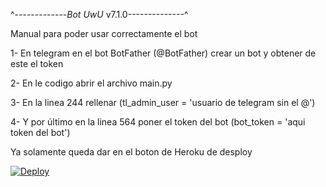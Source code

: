^-------------*Bot UwU* v7.1.0--------------^


Manual para poder usar correctamente el bot

1- En telegram en el bot BotFather (@BotFather) crear un bot y obtener de este el token

2- En le codigo abrir el archivo main.py

3- En la linea 244 rellenar (tl_admin_user = 'usuario de telegram sin el @')

4- Y por último en la linea 564 poner el token del bot (bot_token = 'aqui token del bot')



Ya solamente queda dar en el boton de Heroku de desploy

[![Deploy](https://www.herokucdn.com/deploy/button.svg)](https://heroku.com/deploy)
